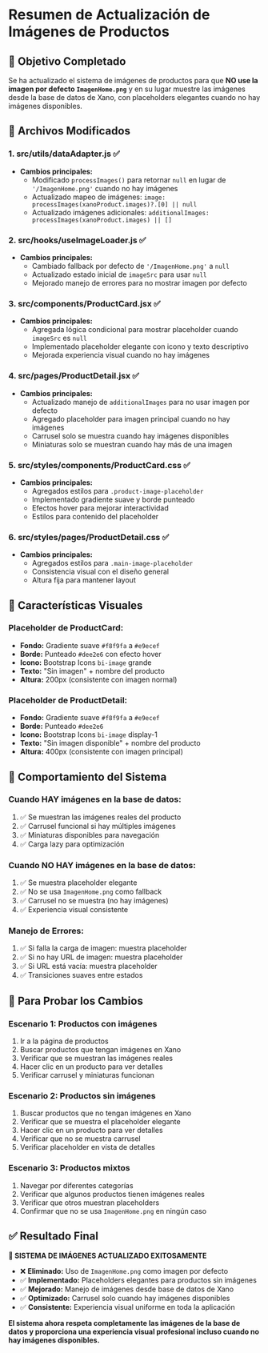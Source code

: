 # Resumen de Actualización de Imágenes de Productos

## 🎯 Objetivo Completado
Se ha actualizado el sistema de imágenes de productos para que **NO use la imagen por defecto `ImagenHome.png`** y en su lugar muestre las imágenes desde la base de datos de Xano, con placeholders elegantes cuando no hay imágenes disponibles.

## 📁 Archivos Modificados

### 1. **src/utils/dataAdapter.js** ✅
- **Cambios principales:**
  - Modificado `processImages()` para retornar `null` en lugar de `'/ImagenHome.png'` cuando no hay imágenes
  - Actualizado mapeo de imágenes: `image: processImages(xanoProduct.images)?.[0] || null`
  - Actualizado imágenes adicionales: `additionalImages: processImages(xanoProduct.images) || []`

### 2. **src/hooks/useImageLoader.js** ✅
- **Cambios principales:**
  - Cambiado fallback por defecto de `'/ImagenHome.png'` a `null`
  - Actualizado estado inicial de `imageSrc` para usar `null`
  - Mejorado manejo de errores para no mostrar imagen por defecto

### 3. **src/components/ProductCard.jsx** ✅
- **Cambios principales:**
  - Agregada lógica condicional para mostrar placeholder cuando `imageSrc` es `null`
  - Implementado placeholder elegante con icono y texto descriptivo
  - Mejorada experiencia visual cuando no hay imágenes

### 4. **src/pages/ProductDetail.jsx** ✅
- **Cambios principales:**
  - Actualizado manejo de `additionalImages` para no usar imagen por defecto
  - Agregado placeholder para imagen principal cuando no hay imágenes
  - Carrusel solo se muestra cuando hay imágenes disponibles
  - Miniaturas solo se muestran cuando hay más de una imagen

### 5. **src/styles/components/ProductCard.css** ✅
- **Cambios principales:**
  - Agregados estilos para `.product-image-placeholder`
  - Implementado gradiente suave y borde punteado
  - Efectos hover para mejorar interactividad
  - Estilos para contenido del placeholder

### 6. **src/styles/pages/ProductDetail.css** ✅
- **Cambios principales:**
  - Agregados estilos para `.main-image-placeholder`
  - Consistencia visual con el diseño general
  - Altura fija para mantener layout

## 🎨 Características Visuales

### **Placeholder de ProductCard:**
- **Fondo:** Gradiente suave `#f8f9fa` a `#e9ecef`
- **Borde:** Punteado `#dee2e6` con efecto hover
- **Icono:** Bootstrap Icons `bi-image` grande
- **Texto:** "Sin imagen" + nombre del producto
- **Altura:** 200px (consistente con imagen normal)

### **Placeholder de ProductDetail:**
- **Fondo:** Gradiente suave `#f8f9fa` a `#e9ecef`
- **Borde:** Punteado `#dee2e6`
- **Icono:** Bootstrap Icons `bi-image` display-1
- **Texto:** "Sin imagen disponible" + nombre del producto
- **Altura:** 400px (consistente con imagen principal)

## 🔧 Comportamiento del Sistema

### **Cuando HAY imágenes en la base de datos:**
1. ✅ Se muestran las imágenes reales del producto
2. ✅ Carrusel funcional si hay múltiples imágenes
3. ✅ Miniaturas disponibles para navegación
4. ✅ Carga lazy para optimización

### **Cuando NO HAY imágenes en la base de datos:**
1. ✅ Se muestra placeholder elegante
2. ✅ No se usa `ImagenHome.png` como fallback
3. ✅ Carrusel no se muestra (no hay imágenes)
4. ✅ Experiencia visual consistente

### **Manejo de Errores:**
1. ✅ Si falla la carga de imagen: muestra placeholder
2. ✅ Si no hay URL de imagen: muestra placeholder
3. ✅ Si URL está vacía: muestra placeholder
4. ✅ Transiciones suaves entre estados

## 🧪 Para Probar los Cambios

### **Escenario 1: Productos con imágenes**
1. Ir a la página de productos
2. Buscar productos que tengan imágenes en Xano
3. Verificar que se muestran las imágenes reales
4. Hacer clic en un producto para ver detalles
5. Verificar carrusel y miniaturas funcionan

### **Escenario 2: Productos sin imágenes**
1. Buscar productos que no tengan imágenes en Xano
2. Verificar que se muestra el placeholder elegante
3. Hacer clic en un producto para ver detalles
4. Verificar que no se muestra carrusel
5. Verificar placeholder en vista de detalles

### **Escenario 3: Productos mixtos**
1. Navegar por diferentes categorías
2. Verificar que algunos productos tienen imágenes reales
3. Verificar que otros muestran placeholders
4. Confirmar que no se usa `ImagenHome.png` en ningún caso

## ✅ Resultado Final

**🎉 SISTEMA DE IMÁGENES ACTUALIZADO EXITOSAMENTE**

- ❌ **Eliminado:** Uso de `ImagenHome.png` como imagen por defecto
- ✅ **Implementado:** Placeholders elegantes para productos sin imágenes
- ✅ **Mejorado:** Manejo de imágenes desde base de datos de Xano
- ✅ **Optimizado:** Carrusel solo cuando hay imágenes disponibles
- ✅ **Consistente:** Experiencia visual uniforme en toda la aplicación

**El sistema ahora respeta completamente las imágenes de la base de datos y proporciona una experiencia visual profesional incluso cuando no hay imágenes disponibles.**
